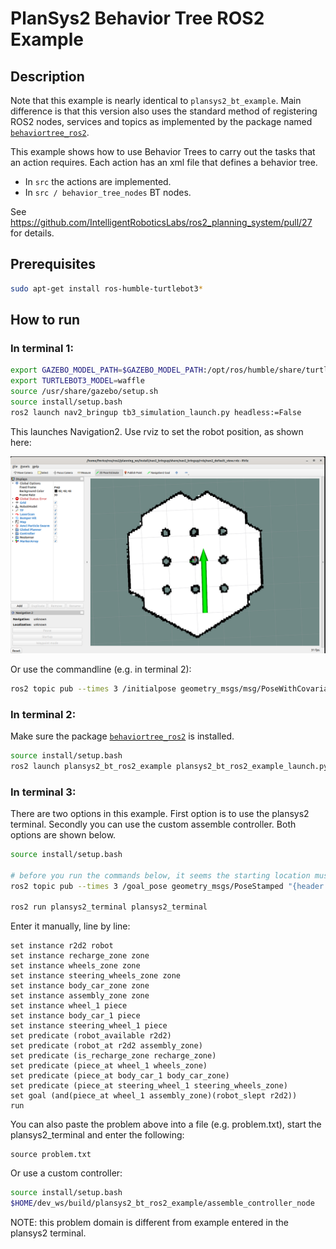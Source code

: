 # PlanSys2 Behavior Tree ROS2 Example

## Description

Note that this example is nearly identical to `plansys2_bt_example`. Main difference is that this version also uses the standard method of registering ROS2 nodes, services and topics as implemented by the package named [`behaviortree_ros2`](https://github.com/BehaviorTree/BehaviorTree.ROS2).

This example shows how to use Behavior Trees to carry out the tasks that an action requires. Each action has an xml file that defines a behavior tree.
- In `src` the actions are implemented.
- In `src / behavior_tree_nodes` BT nodes.

See https://github.com/IntelligentRoboticsLabs/ros2_planning_system/pull/27 for details.

## Prerequisites
```bash
sudo apt-get install ros-humble-turtlebot3*
```

## How to run

### In terminal 1:

```bash
export GAZEBO_MODEL_PATH=$GAZEBO_MODEL_PATH:/opt/ros/humble/share/turtlebot3_gazebo/models
export TURTLEBOT3_MODEL=waffle
source /usr/share/gazebo/setup.sh
source install/setup.bash
ros2 launch nav2_bringup tb3_simulation_launch.py headless:=False
```

This launches Navigation2. Use rviz to set the robot position, as shown here:

 ![nav2 start](nav2_init.png)

Or use the commandline (e.g. in terminal 2):
```bash
ros2 topic pub --times 3 /initialpose geometry_msgs/msg/PoseWithCovarianceStamped "{header: {stamp: {sec: 0, nanosec: 0}, frame_id: 'map'}, pose:{pose: {position: {x: -2.0, y: -0.5, z: 0.01}, orientation: {x: 0.0, y: 0.0, z: 0.0, w: 1.0}}}}"
```

### In terminal 2:

Make sure the package [`behaviortree_ros2`](https://github.com/BehaviorTree/BehaviorTree.ROS2) is installed. 

```bash
source install/setup.bash
ros2 launch plansys2_bt_ros2_example plansys2_bt_ros2_example_launch.py
```

### In terminal 3:
There are two options in this example. First option is to use the plansys2 terminal. Secondly you can use the custom assemble controller. Both options are shown below.

```bash
source install/setup.bash

# before you run the commands below, it seems the starting location must be different to prevent an error
ros2 topic pub --times 3 /goal_pose geometry_msgs/PoseStamped "{header: {stamp: {sec: 0}, frame_id: 'map'}, pose: {position: {x: -0.4, y: 0.4, z: 0.01}, orientation: {w: 0.0}}}"

ros2 run plansys2_terminal plansys2_terminal
```

Enter it manually, line by line:

```text
set instance r2d2 robot
set instance recharge_zone zone
set instance wheels_zone zone
set instance steering_wheels_zone zone
set instance body_car_zone zone
set instance assembly_zone zone
set instance wheel_1 piece
set instance body_car_1 piece
set instance steering_wheel_1 piece
set predicate (robot_available r2d2)
set predicate (robot_at r2d2 assembly_zone)
set predicate (is_recharge_zone recharge_zone)
set predicate (piece_at wheel_1 wheels_zone)
set predicate (piece_at body_car_1 body_car_zone)
set predicate (piece_at steering_wheel_1 steering_wheels_zone)
set goal (and(piece_at wheel_1 assembly_zone)(robot_slept r2d2))
run
```
You can also paste the problem above into a file (e.g. problem.txt), start the plansys2_terminal and enter the following:

```text
source problem.txt
```
Or use a custom controller:

```bash
source install/setup.bash
$HOME/dev_ws/build/plansys2_bt_ros2_example/assemble_controller_node
```
NOTE: this problem domain is different from example entered in the plansys2 terminal.